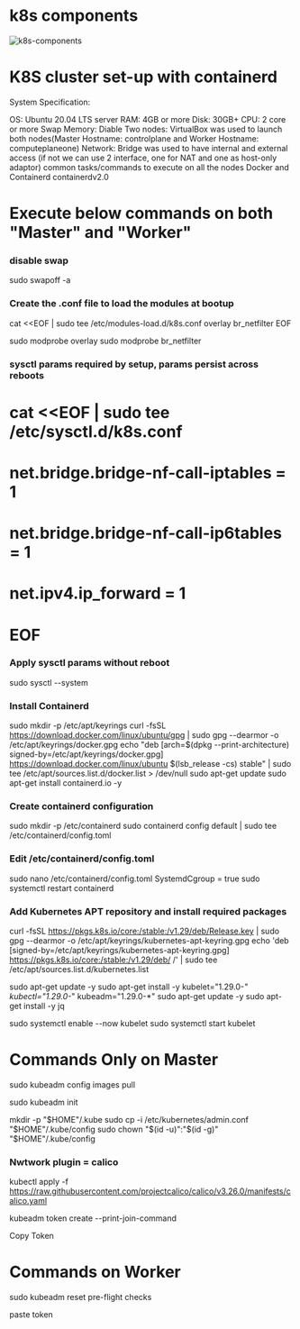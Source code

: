 # k8s components

![k8s-components](https://user-images.githubusercontent.com/108318918/218641410-1f708fdc-bab7-4eeb-aa5e-e0c2bb4c71e2.jpg)

# K8S cluster set-up with containerd
System Specification:

OS: Ubuntu 20.04 LTS server
RAM: 4GB or more
Disk: 30GB+
CPU: 2 core or more
Swap Memory: Diable
Two nodes: VirtualBox was used to launch both nodes(Master Hostname: controlplane and Worker Hostname: computeplaneone)
Network: Bridge was used to have internal and external access (if not we can use 2 interface, one for NAT and one as host-only adaptor)
common tasks/commands to execute on all the nodes
Docker and Containerd containerdv2.0

# Execute below commands on both "Master" and "Worker"
### disable swap
sudo swapoff -a

### Create the .conf file to load the modules at bootup
cat <<EOF | sudo tee /etc/modules-load.d/k8s.conf
overlay
br_netfilter
EOF

sudo modprobe overlay
sudo modprobe br_netfilter

### sysctl params required by setup, params persist across reboots
# cat <<EOF | sudo tee /etc/sysctl.d/k8s.conf
# net.bridge.bridge-nf-call-iptables  = 1
# net.bridge.bridge-nf-call-ip6tables = 1
# net.ipv4.ip_forward                 = 1
# EOF

### Apply sysctl params without reboot
sudo sysctl --system

### Install Containerd
sudo mkdir -p /etc/apt/keyrings
curl -fsSL https://download.docker.com/linux/ubuntu/gpg | sudo gpg --dearmor -o /etc/apt/keyrings/docker.gpg
echo "deb [arch=$(dpkg --print-architecture) signed-by=/etc/apt/keyrings/docker.gpg] https://download.docker.com/linux/ubuntu $(lsb_release -cs) stable" | sudo tee /etc/apt/sources.list.d/docker.list > /dev/null
sudo apt-get update
sudo apt-get install containerd.io -y

### Create containerd configuration
sudo mkdir -p /etc/containerd
sudo containerd config default | sudo tee /etc/containerd/config.toml

### Edit /etc/containerd/config.toml
sudo nano /etc/containerd/config.toml
SystemdCgroup = true
sudo systemctl restart containerd

### Add Kubernetes APT repository and install required packages
curl -fsSL https://pkgs.k8s.io/core:/stable:/v1.29/deb/Release.key | sudo gpg --dearmor -o /etc/apt/keyrings/kubernetes-apt-keyring.gpg
echo 'deb [signed-by=/etc/apt/keyrings/kubernetes-apt-keyring.gpg] https://pkgs.k8s.io/core:/stable:/v1.29/deb/ /' | sudo tee /etc/apt/sources.list.d/kubernetes.list

sudo apt-get update -y
sudo apt-get install -y kubelet="1.29.0-*" kubectl="1.29.0-*" kubeadm="1.29.0-*"
sudo apt-get update -y
sudo apt-get install -y jq

sudo systemctl enable --now kubelet
sudo systemctl start kubelet

# Commands Only on Master
sudo kubeadm config images pull

sudo kubeadm init

mkdir -p "$HOME"/.kube
sudo cp -i /etc/kubernetes/admin.conf "$HOME"/.kube/config
sudo chown "$(id -u)":"$(id -g)" "$HOME"/.kube/config

### Nwtwork plugin = calico
kubectl apply -f https://raw.githubusercontent.com/projectcalico/calico/v3.26.0/manifests/calico.yaml

kubeadm token create --print-join-command

Copy Token 


# Commands on Worker

sudo kubeadm reset pre-flight checks

paste token
